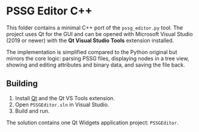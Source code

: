 # PSSG Editor C++

This folder contains a minimal C++ port of the `pssg_editor.py` tool.
The project uses Qt for the GUI and can be opened with Microsoft Visual Studio
(2019 or newer) with the **Qt Visual Studio Tools** extension installed.

The implementation is simplified compared to the Python original but mirrors the
core logic: parsing PSSG files, displaying nodes in a tree view, showing and
editing attributes and binary data, and saving the file back.

## Building
1. Install [Qt](https://www.qt.io/download) and the Qt VS Tools extension.
2. Open `PSSGEditor.sln` in Visual Studio.
3. Build and run.

The solution contains one Qt Widgets application project: `PSSGEditor`.
